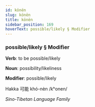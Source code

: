 ```yaml
---
id: könën
slug: könën
title: könën
sidebar_position: 169
hoverText: possible/likely § Modifier
---
```


### possible/likely § Modifier

**Verb**: to be possible/likely

**Noun**: possibility/likeliness

**Modifier**: possible/likely

Hakka 可能 khó-nèn /kʰonen/

*Sino-Tibetan Language Family*